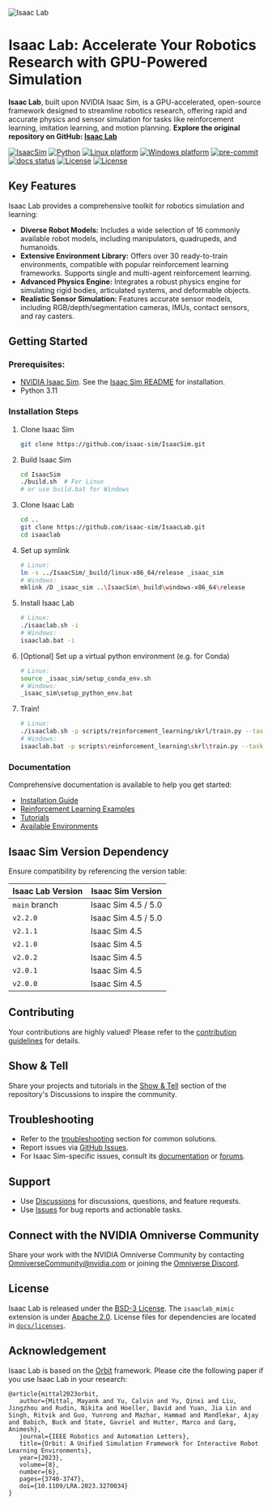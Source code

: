 ![Isaac Lab](docs/source/_static/isaaclab.jpg)

# Isaac Lab: Accelerate Your Robotics Research with GPU-Powered Simulation

**Isaac Lab**, built upon NVIDIA Isaac Sim, is a GPU-accelerated, open-source framework designed to streamline robotics research, offering rapid and accurate physics and sensor simulation for tasks like reinforcement learning, imitation learning, and motion planning. **Explore the original repository on GitHub: [Isaac Lab](https://github.com/isaac-sim/IsaacLab)**

[![IsaacSim](https://img.shields.io/badge/IsaacSim-5.0.0-silver.svg)](https://docs.isaacsim.omniverse.nvidia.com/latest/index.html)
[![Python](https://img.shields.io/badge/python-3.11-blue.svg)](https://docs.python.org/3/whatsnew/3.11.html)
[![Linux platform](https://img.shields.io/badge/platform-linux--64-orange.svg)](https://releases.ubuntu.com/22.04/)
[![Windows platform](https://img.shields.io/badge/platform-windows--64-orange.svg)](https://www.microsoft.com/en-us/)
[![pre-commit](https://img.shields.io/github/actions/workflow/status/isaac-sim/IsaacLab/pre-commit.yaml?logo=pre-commit&logoColor=white&label=pre-commit&color=brightgreen)](https://github.com/isaac-sim/IsaacLab/actions/workflows/pre-commit.yaml)
[![docs status](https://img.shields.io/github/actions/workflow/status/isaac-sim/IsaacLab/docs.yaml?label=docs&color=brightgreen)](https://github.com/isaac-sim/IsaacLab/actions/workflows/docs.yaml)
[![License](https://img.shields.io/badge/license-BSD--3-yellow.svg)](https://opensource.org/licenses/BSD-3-Clause)
[![License](https://img.shields.io/badge/license-Apache--2.0-yellow.svg)](https://opensource.org/license/apache-2-0)

## Key Features

Isaac Lab provides a comprehensive toolkit for robotics simulation and learning:

*   **Diverse Robot Models:** Includes a wide selection of 16 commonly available robot models, including manipulators, quadrupeds, and humanoids.
*   **Extensive Environment Library:** Offers over 30 ready-to-train environments, compatible with popular reinforcement learning frameworks. Supports single and multi-agent reinforcement learning.
*   **Advanced Physics Engine:** Integrates a robust physics engine for simulating rigid bodies, articulated systems, and deformable objects.
*   **Realistic Sensor Simulation:** Features accurate sensor models, including RGB/depth/segmentation cameras, IMUs, contact sensors, and ray casters.

## Getting Started

### Prerequisites:
*   [NVIDIA Isaac Sim](https://docs.isaacsim.omniverse.nvidia.com/latest/index.html). See the [Isaac Sim README](https://github.com/isaac-sim/IsaacSim?tab=readme-ov-file#quick-start) for installation.
*   Python 3.11

### Installation Steps
1.  Clone Isaac Sim
    ```bash
    git clone https://github.com/isaac-sim/IsaacSim.git
    ```

2.  Build Isaac Sim
    ```bash
    cd IsaacSim
    ./build.sh  # For Linux
    # or use build.bat for Windows
    ```

3.  Clone Isaac Lab
    ```bash
    cd ..
    git clone https://github.com/isaac-sim/IsaacLab.git
    cd isaaclab
    ```

4.  Set up symlink
    ```bash
    # Linux:
    ln -s ../IsaacSim/_build/linux-x86_64/release _isaac_sim
    # Windows:
    mklink /D _isaac_sim ..\IsaacSim\_build\windows-x86_64\release
    ```

5.  Install Isaac Lab
    ```bash
    # Linux:
    ./isaaclab.sh -i
    # Windows:
    isaaclab.bat -i
    ```

6.  [Optional] Set up a virtual python environment (e.g. for Conda)
    ```bash
    # Linux:
    source _isaac_sim/setup_conda_env.sh
    # Windows:
    _isaac_sim\setup_python_env.bat
    ```

7.  Train!
    ```bash
    # Linux:
    ./isaaclab.sh -p scripts/reinforcement_learning/skrl/train.py --task Isaac-Ant-v0 --headless
    # Windows:
    isaaclab.bat -p scripts\reinforcement_learning\skrl\train.py --task Isaac-Ant-v0 --headless
    ```

### Documentation

Comprehensive documentation is available to help you get started:

*   [Installation Guide](https://isaac-sim.github.io/IsaacLab/main/source/setup/installation/index.html#local-installation)
*   [Reinforcement Learning Examples](https://isaac-sim.github.io/IsaacLab/main/source/overview/reinforcement-learning/rl_existing_scripts.html)
*   [Tutorials](https://isaac-sim.github.io/IsaacLab/main/source/tutorials/index.html)
*   [Available Environments](https://isaac-sim.github.io/IsaacLab/main/source/overview/environments.html)

## Isaac Sim Version Dependency

Ensure compatibility by referencing the version table:

| Isaac Lab Version             | Isaac Sim Version   |
| ----------------------------- | ------------------- |
| `main` branch                 | Isaac Sim 4.5 / 5.0 |
| `v2.2.0`                      | Isaac Sim 4.5 / 5.0 |
| `v2.1.1`                      | Isaac Sim 4.5       |
| `v2.1.0`                      | Isaac Sim 4.5       |
| `v2.0.2`                      | Isaac Sim 4.5       |
| `v2.0.1`                      | Isaac Sim 4.5       |
| `v2.0.0`                      | Isaac Sim 4.5       |

## Contributing

Your contributions are highly valued! Please refer to the [contribution guidelines](https://isaac-sim.github.io/IsaacLab/main/source/refs/contributing.html) for details.

## Show & Tell

Share your projects and tutorials in the [Show & Tell](https://github.com/isaac-sim/IsaacLab/discussions/categories/show-and-tell) section of the repository's Discussions to inspire the community.

## Troubleshooting

*   Refer to the [troubleshooting](https://isaac-sim.github.io/IsaacLab/main/source/refs/troubleshooting.html) section for common solutions.
*   Report issues via [GitHub Issues](https://github.com/isaac-sim/IsaacLab/issues).
*   For Isaac Sim-specific issues, consult its [documentation](https://docs.omniverse.nvidia.com/app_isaacsim/app_isaacsim/overview.html) or [forums](https://forums.developer.nvidia.com/c/agx-autonomous-machines/isaac/67).

## Support

*   Use [Discussions](https://github.com/isaac-sim/IsaacLab/discussions) for discussions, questions, and feature requests.
*   Use [Issues](https://github.com/isaac-sim/IsaacLab/issues) for bug reports and actionable tasks.

## Connect with the NVIDIA Omniverse Community

Share your work with the NVIDIA Omniverse Community by contacting OmniverseCommunity@nvidia.com or joining the [Omniverse Discord](https://discord.com/invite/nvidiaomniverse).

## License

Isaac Lab is released under the [BSD-3 License](LICENSE).  The `isaaclab_mimic` extension is under [Apache 2.0](LICENSE-mimic). License files for dependencies are located in [`docs/licenses`](docs/licenses).

## Acknowledgement

Isaac Lab is based on the [Orbit](https://isaac-orbit.github.io/) framework. Please cite the following paper if you use Isaac Lab in your research:

```
@article{mittal2023orbit,
   author={Mittal, Mayank and Yu, Calvin and Yu, Qinxi and Liu, Jingzhou and Rudin, Nikita and Hoeller, David and Yuan, Jia Lin and Singh, Ritvik and Guo, Yunrong and Mazhar, Hammad and Mandlekar, Ajay and Babich, Buck and State, Gavriel and Hutter, Marco and Garg, Animesh},
   journal={IEEE Robotics and Automation Letters},
   title={Orbit: A Unified Simulation Framework for Interactive Robot Learning Environments},
   year={2023},
   volume={8},
   number={6},
   pages={3740-3747},
   doi={10.1109/LRA.2023.3270034}
}